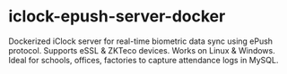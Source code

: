 # iclock-epush-server-docker
Dockerized iClock server for real-time biometric data sync using ePush protocol. Supports eSSL &amp; ZKTeco devices. Works on Linux &amp; Windows. Ideal for schools, offices, factories to capture attendance logs in MySQL.
